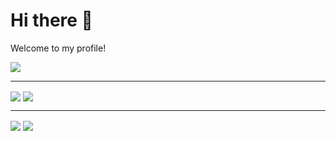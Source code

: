 # Hi there 👋
Welcome to my profile!

<img align="center" height="auto" src="https://img.shields.io/badge/Tidak%20ada%20apa%C2%B2%20disini-020433?style=for-the-badge&logo=github"/>

-----

<img align="center" height="auto" src="https://github-readme-stats.vercel.app/api?username=Pokoke-01&show_icons=true&theme=chartreuse-dark"/>

<img align="center" height="auto" src="https://github-profile-trophy.vercel.app/?username=Pokoke-01&theme=alduin&column=4"/>

***

<img align="center" height="auto" src="https://github.com/saadeghi/saadeghi/blob/master/dino.gif"/>

<img align="center" height="auto" src="https://raw.githubusercontent.com/BrunnerLivio/brunnerlivio/master/images/marquee.svg"/>


<!--
**Pokoke-01/Pokoke-01** is a ✨ _special_ ✨ repository because its `README.md` (this file) appears on your GitHub profile.

Here are some ideas to get you started:

- 🔭 I’m currently working on ...
- 🌱 I’m currently learning ...
- 👯 I’m looking to collaborate on ...
- 🤔 I’m looking for help with ...
- 💬 Ask me about ...
- 📫 How to reach me: ...
- 😄 Pronouns: ...
- ⚡ Fun fact: ...
-->
